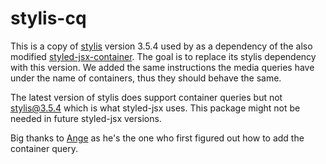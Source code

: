 # stylis-cq

This is a copy of [stylis](https://github.com/thysultan/stylis) version 3.5.4 used by as a dependency of the also modified [styled-jsx-container](https://www.npmjs.com/package/styled-jsx-container). The goal is to replace its stylis dependency with this version. We added the same instructions the media queries have under the name of containers, thus they should behave the same.

The latest version of stylis does support container queries but not stylis@3.5.4 which is what styled-jsx uses. This package might not be needed in future styled-jsx versions.

Big thanks to [Ange](https://github.com/angeblecon) as he's the one who first figured out how to add the container query.